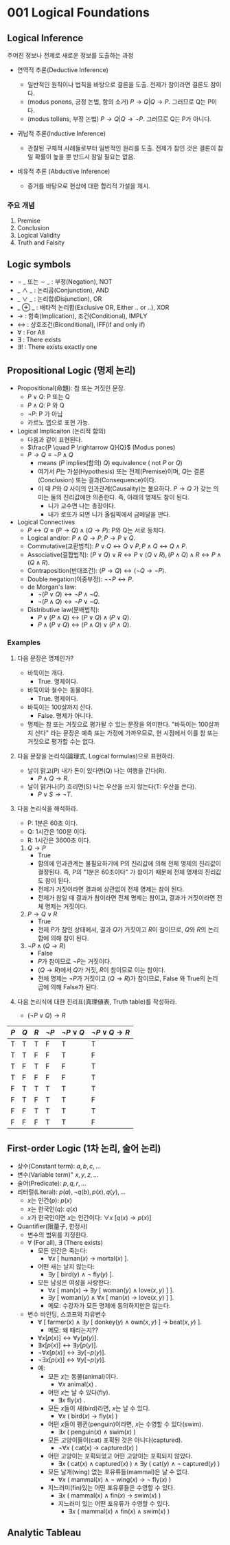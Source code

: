 # 001 Logical Foundations
## Logical Inference
주어진 정보나 전제로 새로운 정보를 도출하는 과정

- 연역적 추론(Deductive Inference)
    - 일반적인 원칙이나 법칙을 바탕으로 결론을 도출. 전제가 참이라면 결론도 참이다.
    - (modus ponens, 긍정 논법, 함의 소거) $P \to Q | Q \to P .$ 그러므로 Q는 P이다.
    - (modus tollens, 부정 논법) $P \to Q | Q \to \neg P .$ 그러므로 Q는 P가 아니다.

- 귀납적 추론(Inductive Inference)
    - 관찰된 구체적 사례들로부터 일반적인 원리를 도출. 전제가 참인 것은 결론이 참일 확률이 높을 뿐 반드시 참일 필요는 없음.

- 비유적 추론 (Abductive Inference)
    - 증거를 바탕으로 현상에 대한 합리적 가설을 제시.

### 주요 개념
1. Premise
2. Conclusion
3. Logical Validity
4. Truth and Falsity

## Logic symbols
- $\lnot$ \_ 또는 $\sim$ \_ : 부정(Negation), NOT
- \_ $\land$ \_ : 논리곱(Conjunction), AND
- \_ $\lor$ \_ : 논리합(Disjunction), OR
- \_ $\oplus$ \_ : 배타적 논리합(Exclusive OR, Either .. or ..), XOR
- $\to$ : 함축(Implication), 조건(Conditional), IMPLY
- $\leftrightarrow$ : 상호조건(Biconditional), IFF(if and only if)
- $\forall$ : For All
- $\exists$ : There exists
- $\exists !$ : There exists exactly one

## Propositional Logic (명제 논리)
- Propositional(命題): 참 또는 거짓인 문장.
    - $P \vee Q$: P 또는 Q
    - $P \wedge Q$: P 와 Q
    - $\neg P$: P 가 아님
    - 카르노 맵으로 표현 가능.
- Logical Implicaiton (논리적 함의)
    - 다음과 같이 표현된다.
    - $\frac{P \quad P \rightarrow Q}{Q}$ (Modus pones)
    - $P \rightarrow Q \equiv \neg P \wedge Q$ 
        - means $(P$ implies(함의) $Q)$ equivalence $($ not $P$ or $Q)$
        - 여기서 $P$는 가설(Hypothesis) 또는 전제(Premise)이며, $Q$는 결론(Conclusion) 또는 결과(Consequence)이다.
        - 이 때 $P$와 $Q$ 사이의 인과관계(Causality)는 불요하다. $P \to Q$ 가 갖는 의미는 둘의 진리값에만 의존한다. 즉, 아래의 명제도 참이 된다.
            - 니가 교수면 나는 총장이다.
            - 내가 로또가 되면 니가 올림픽에서 금메달을 딴다.
- Logical Connectives
    - $P \leftrightarrow Q \equiv (P \rightarrow Q) \wedge (Q \rightarrow P)$: P와 Q는 서로 동치다. 
    - Logical and/or: $P \land Q \rightarrow P, P \rightarrow P \lor Q .$
    - Commutative(교환법칙): $P \lor Q \leftrightarrow Q \lor P, P \land Q \leftrightarrow Q \land P .$
    - Associative(결합법칙): $(P \lor Q) \lor R \leftrightarrow P \lor (Q \lor R), (P \land Q) \land R \leftrightarrow P \land (Q \land R) .$
    - Contraposition(반대조건): $(P \to Q) \leftrightarrow (\lnot Q \to \lnot P) .$
    - Double negation(이중부정): $\lnot \lnot P \leftrightarrow P .$
    - de Morgan's law:
        - $\lnot (P \lor Q) \leftrightarrow \lnot P \land \lnot Q .$
        - $\lnot (P \land Q) \leftrightarrow \lnot P \lor \lnot Q .$
    - Distributive law(분배법칙):
        - $P \lor (P \land Q) \leftrightarrow (P \lor Q) \land (P \lor Q) .$
        - $P \land (P \lor Q) \leftrightarrow (P \land Q) \lor (P \land Q) .$

### Examples
1. 다음 문장은 명제인가?
    - 바둑이는 개다.
        - True. 명제이다.
    - 바둑이와 철수는 동물이다.
        - True. 명제이다.
    - 바둑이는 100살까지 산다.
        - False. 명제가 아니다.
    - 명제는 참 또는 거짓으로 평가될 수 있는 문장을 의미한다. "바둑이는 100살까지 산다" 라는 문장은 예측 또는 가정에 가까우므로, 현 시점에서 이를 참 또는 거짓으로 평가할 수는 없다.
2. 다음 문장을 논리식(論理式, Logical formulas)으로 표현하라.
    - 날이 맑고(P) 내가 돈이 있다면(Q) 나는 여행을 간다(R).
        - $P \land Q \to R .$
    - 날이 맑거나(P) 흐리면(S) 나는 우산을 쓰지 않는다(T: 우산을 쓴다).
        - $P \lor S \to \neg T .$
3. 다음 논리식을 해석하라.
    - P: 1분은 60초 이다.
    - Q: 1시간은 100분 이다.
    - R: 1시간은 3600초 이다.
    1. $Q \to P$
        - True
        - 함의에 인과관계는 불필요하기에 P의 진리값에 의해 전체 명제의 진리값이 결정된다. 즉, P의 "1분은 60초이다" 가 참이기 때문에 전체 명제의 진리값도 참이 된다.
        - 전제가 거짓이라면 결과에 상관없이 전체 명제는 참이 된다.
        - 전제가 참일 때 결과가 참이라면 전체 명제는 참이고, 결과가 거짓이라면 전체 명제는 거짓이다.
    2. $P \to Q \lor R$
        - True
        - 전제 $P$가 참인 상태에서, 결과 $Q$가 거짓이고 $R$이 참이므로, $Q$와 $R$의 논리합에 의해 참이 된다.
    3. $\neg P \land (Q \to R)$
        - False
        - $P$가 참이므로 $\lnot P$는 거짓이다.
        - $(Q \to R)$에서 $Q$가 거짓, $R$이 참이므로 이는 참이다.
        - 전체 명제는 $\lnot P$가 거짓이고 $(Q \to R)$가 참이므로, False 와 True의 논리곱에 의해 False가 된다.

4. 다음 논리식에 대한 진리표(真理値表, Truth table)를 작성하라.
    - $(\neg P \lor Q) \to R$

| $P$   | $Q$   | $R$   | $\lnot P$  | $\lnot P \lor Q$ | $\lnot P \lor Q \to R$ |
|-----|-----|-----|-----|--------|--------------|
| T   | T   | T   | F   | T      | T            |
| T   | T   | F   | F   | T      | F            |
| T   | F   | T   | F   | F      | T            |
| T   | F   | F   | F   | F      | T            |
| F   | T   | T   | T   | T      | T            |
| F   | T   | F   | T   | T      | F            |
| F   | F   | T   | T   | T      | T            |
| F   | F   | F   | T   | T      | F            |


## First-order Logic (1차 논리, 술어 논리)
- 상수(Constant term): $a, b, c, ...$
- 변수(Variable term)" $x, y, z, ...$
- 술어(Predicate): $p, q, r, ...$
- 리터럴(Literal): $p(a), \lnot q(b), p(x), q(y), ...$
    - $x$는 인간($p$): $p(x)$
    - $x$는 한국인($q$): $q(x)$
    - $x$가 한국인이면 $x$는 인간이다: $\forall x$ $[q(x) \to p(x)]$
- Quantifier(限量子, 한정사)
    - 변수의 범위를 지정한다.
    - $\forall$ (For all), $\exists$ (There exists)
        - 모든 인간은 죽는다:
            - $\forall x$ $[$ human($x$) $\to$ mortal($x$) $] .$
        - 어떤 새는 날지 않는다:
            - $\exists y$ $[$ bird($y$) $\land$ $\lnot$ fly($y$) $] .$
        - 모든 남성은 여성을 사랑한다:
            - $\forall x$ $[$ man($x$) $\to$ $\exists y$ $[$ woman($y$) $\land$ love($x, y$) $]$  $] .$
            - $\exists y$  $[$ woman($y$) $\land$ $\forall x$ $[$ man($x$) $\to$ love($x, y$) $]$  $] .$
            - 메모: 수강자가 모든 명제에 동의하지만은 않는다.
    - 변수 바인딩, 스코프와 자유변수
        - $\forall$ $[$ farmer($x$) $\land$ $\exists y$ $[$ donkey($y$) $\land$ own($x, y$) $]$ $\to$ beat($x, y$) $] .$
            - 메모: 왜 때리는지??
        - $\forall x [p(x)] \leftrightarrow \forall y [p(y)] .$
        - $\exists x [p(x)] \leftrightarrow \exists y [p(y)] .$
        - $\lnot \forall x [p(x)] \leftrightarrow \exists y [\lnot p(y)] .$
        - $\lnot \exists x [p(x)] \leftrightarrow \forall y [\lnot p(y)] .$
        - 예:
            - 모든 $x$는 동물(animal)이다.
                - $\forall x$ animal($x$) .
            - 어떤 $x$는 날 수 있다(fly).
                - $\exists x$ fly($x$) .
            - 모든 $x$들이 새(bird)라면, $x$는 날 수 있다.
                - $\forall x$ $($ bird($x$) $\to$ fly($x$) $)$
            - 어떤 $x$들이 펭귄(penguin)이라면, $x$는 수영할 수 있다(swim).
                - $\exists x$ $($ penguin($x$) $\land$ swim($x$) $)$
            - 모든 고양이들이(cat) 포획된 것은 아니다(captured).
                - $\lnot \forall x$ $($ cat($x$) $\to$ captured($x$) $)$
            - 어떤 고양이는 포획되었고 어떤 고양이는 포획되지 않았다.
                - $\exists x$ $($ cat($x$) $\land$ captured($x$) $)$ $\land$  $\exists y$ $($ cat($y$) $\land$ $\lnot$ captured($y$) $)$
            - 모든 날개(wing) 없는 포유류들(mammal)은 날 수 없다.
                - $\forall x$ $($ mammal($x$) $\land$ $\lnot$ wing($x$) $\to$ $\lnot$ fly($x$) $)$
            - 지느러미(fin)있는 어떤 포유류들은 수영할 수 있다.
                - $\exists x$ $($ mammal($x$) $\land$ fin($x$) $\to$ swim($x$) $)$
                - 지느러미 있는 어떤 포유류가 수영할 수 있다.
                    - $\exists x$ $($ mammal($x$) $\land$ fin($x$) $\land$ swim($x$) $)$

## Analytic Tableau
